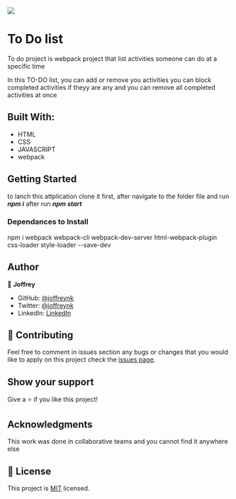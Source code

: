 ![](https://img.shields.io/badge/Microverse-blueviolet)

# To Do list

To do project is webpack project that list activities someone can do at a specific time 

In this TO-DO list, you can add or remove you activities you can block completed activities if theyy are any and you can remove all completed activities at once

## Built With:

- HTML
- CSS
- JAVASCRIPT
- webpack


## Getting Started
to lanch this attplication clone it first, after navigate to the folder file and run ***npm i*** after run ***npm start***


### Dependances to Install
npm i webpack webpack-cli webpack-dev-server html-webpack-plugin css-loader style-loader --save-dev



## Author

👤 **Joffrey**

- GitHub: [@joffreynk](https://github.com/JoffreyNK)
- Twitter: [@joffreynk](https://twitter.com/home)
- LinkedIn: [LinkedIn](https://www.linkedin.com/in/joffrey-nkeshimana-15b8aa1b3/)



## 🤝 Contributing

Feel free to comment in issues section any bugs or changes that you would like to apply on this project
check the [issues page](../../issues/).

## Show your support

Give a ⭐️ if you like this project!

## Acknowledgments

This work was done in collaborative teams  and you cannot find it anywhere else

## 📝 License

This project is [MIT](./MIT.md) licensed.
